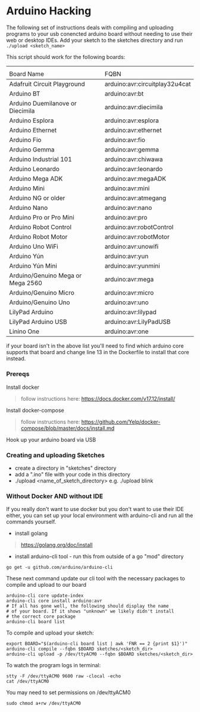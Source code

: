 # Arduino Hacking

The following set of instructions deals with compiling and uploading programs
to your usb conencted arduino board without needing to use their web or
desktop IDEs. Add your sketch to the sketches directory and
run `./upload <sketch_name>`

This script should work for the following boards:
<table>
  <th>
    <tr>
      <td>Board Name</td>
      <td>FQBN</td>
    </tr>
  </th>
  <tbody>
    <tr>
      <td>Adafruit Circuit Playground</td>
      <td>arduino:avr:circuitplay32u4cat</td>
    <tr>
    <tr>
      <td>Arduino BT</td>
      <td>arduino:avr:bt</td>
    <tr>
    <tr>
      <td>Arduino Duemilanove or Diecimila</td>
      <td>arduino:avr:diecimila</td>
    <tr>
    <tr>
      <td>Arduino Esplora</td>
      <td>arduino:avr:esplora</td>
    <tr>
    <tr>
      <td>Arduino Ethernet</td>
      <td>arduino:avr:ethernet</td>
    <tr>
    <tr>
      <td>Arduino Fio</td>
      <td>arduino:avr:fio</td>
    <tr>
    <tr>
      <td>Arduino Gemma</td>
      <td>arduino:avr:gemma</td>
    <tr>
    <tr>
      <td>Arduino Industrial 101</td>
      <td>arduino:avr:chiwawa</td>
    <tr>
    <tr>
      <td>Arduino Leonardo</td>
      <td>arduino:avr:leonardo</td>
    <tr>
    <tr>
      <td>Arduino Mega ADK</td>
      <td>arduino:avr:megaADK</td>
    <tr>
    <tr>
      <td>Arduino Mini</td>
      <td>arduino:avr:mini</td>
    <tr>
    <tr>
      <td>Arduino NG or older</td>
      <td>arduino:avr:atmegang</td>
    <tr>
    <tr>
      <td>Arduino Nano</td>
      <td>arduino:avr:nano</td>
    <tr>
    <tr>
      <td>Arduino Pro or Pro Mini</td>
      <td>arduino:avr:pro</td>
    <tr>
    <tr>
      <td>Arduino Robot Control</td>
      <td>arduino:avr:robotControl</td>
    <tr>
    <tr>
      <td>Arduino Robot Motor</td>
      <td>arduino:avr:robotMotor</td>
    <tr>
    <tr>
      <td>Arduino Uno WiFi</td>
      <td>arduino:avr:unowifi</td>
    <tr>
    <tr>
      <td>Arduino Yún</td>
      <td>arduino:avr:yun</td>
    <tr>
    <tr>
      <td>Arduino Yún Mini</td>
      <td>arduino:avr:yunmini</td>
    <tr>
    <tr>
      <td>Arduino/Genuino Mega or Mega 2560</td>
      <td>arduino:avr:mega</td>
    <tr>
    <tr>
      <td>Arduino/Genuino Micro</td>
      <td>arduino:avr:micro</td>
    <tr>
    <tr>
      <td>Arduino/Genuino Uno</td>
      <td>arduino:avr:uno</td>
    <tr>
    <tr>
      <td>LilyPad Arduino</td>
      <td>arduino:avr:lilypad</td>
    <tr>
    <tr>
      <td>LilyPad Arduino USB</td>
      <td>arduino:avr:LilyPadUSB</td>
    <tr>
    <tr>
      <td>Linino One</td>
      <td>arduino:avr:one</td>
    <tr>
  </tbody>
</table>

if your board isn't in the above list you'll need to find which
arduino core supports that board and change line 13 in the Dockerfile
to install that core instead.

### Prereqs

Install docker

>follow instructions here: https://docs.docker.com/v17.12/install/

Install docker-compose

>follow instructions here: https://github.com/Yelp/docker-compose/blob/master/docs/install.md

Hook up your arduino board via USB

### Creating and uploading Sketches

- create a directory in "sketches" directory
- add a ".ino" file with your code in this directory
- ./upload <name_of_sketch_directory>
e.g. ./upload blink

### Without Docker AND without IDE

If you really don't want to use docker but you don't want to use their
IDE either, you can set up your local environment with arduino-cli and run all
the commands yourself.

- install golang
>https://golang.org/doc/install

- install arduino-cli tool - run this from outside of a go "mod" directory
```
go get -u github.com/arduino/arduino-cli
```

These next command update our cli tool with the necessary packages to
compile and upload to our board
```
arduino-cli core update-index
arduino-cli core install arduino:avr
# If all has gone well, the following should display the name
# of your board. If it shows "unknown" we likely didn't install
# the correct core package
arduino-cli board list
```

To compile and upload your sketch:
```
export BOARD="$(arduino-cli board list | awk 'FNR == 2 {print $1}')"
arduino-cli compile --fqbn $BOARD sketches/<sketch_dir>
arduino-cli upload -p /dev/ttyACM0 --fqbn $BOARD sketches/<sketch_dir>
```

To watch the program logs in terminal:
```
stty -F /dev/ttyACM0 9600 raw -clocal -echo
cat /dev/ttyACM0
```

You may need to set permissions on /dev/ttyACM0
```
sudo chmod a+rw /dev/ttyACM0
```